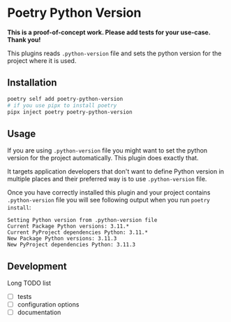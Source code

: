 # Poetry Python Version

**This is a proof-of-concept work. Please add tests for your use-case. Thank you!**

This plugins reads `.python-version` file and sets the python version for the project where it is used.

## Installation

```bash
poetry self add poetry-python-version
# if you use pipx to install poetry
pipx inject poetry poetry-python-version
```

## Usage

If you are using `.python-version` file you might want to set the python
version for the project automatically. This plugin does exactly that.

It targets application developers that don't want to define Python version
in multiple places and their preferred way is to use `.python-version` file.

Once you have correctly installed this plugin and your project contains
`.python-version` file you will see following output when you run `poetry install`:

```
Setting Python version from .python-version file
Current Package Python versions: 3.11.*
Current PyProject dependencies Python: 3.11.*
New Package Python versions: 3.11.3
New PyProject dependencies Python: 3.11.3
```

## Development

Long TODO list

- [ ] tests
- [ ] configuration options
- [ ] documentation
